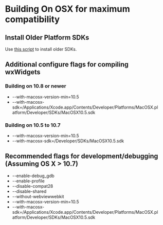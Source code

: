 # Building On OSX for maximum compatibility

## Install Older Platform SDKs
Use [this script](http://devernay.free.fr/hacks/xcodelegacy/) to install older SDKs.

## Additional configure flags for compiling wxWidgets
### Building on 10.8 or newer
* --with-macosx-version-min=10.5 
* --with-macosx-sdk=/Applications/Xcode.app/Contents/Developer/Platforms/MacOSX.platform/Developer/SDKs/MacOSX10.5.sdk

### Building on 10.5 to 10.7
* --with-macosx-version-min=10.5
* --with-macosx-sdk=/Developer/SDKs/MacOSX10.5.sdk


## Recommended flags for development/debugging (Assuming OS X > 10.7)
* --enable-debug_gdb
* --enable-profile
* --disable-compat28
* --disable-shared
* --without-webviewwebkit
* --with-macosx-version-min=10.5
* --with-macosx-sdk=/Applications/Xcode.app/Contents/Developer/Platforms/MacOSX.platform/Developer/SDKs/MacOSX10.5.sdk


